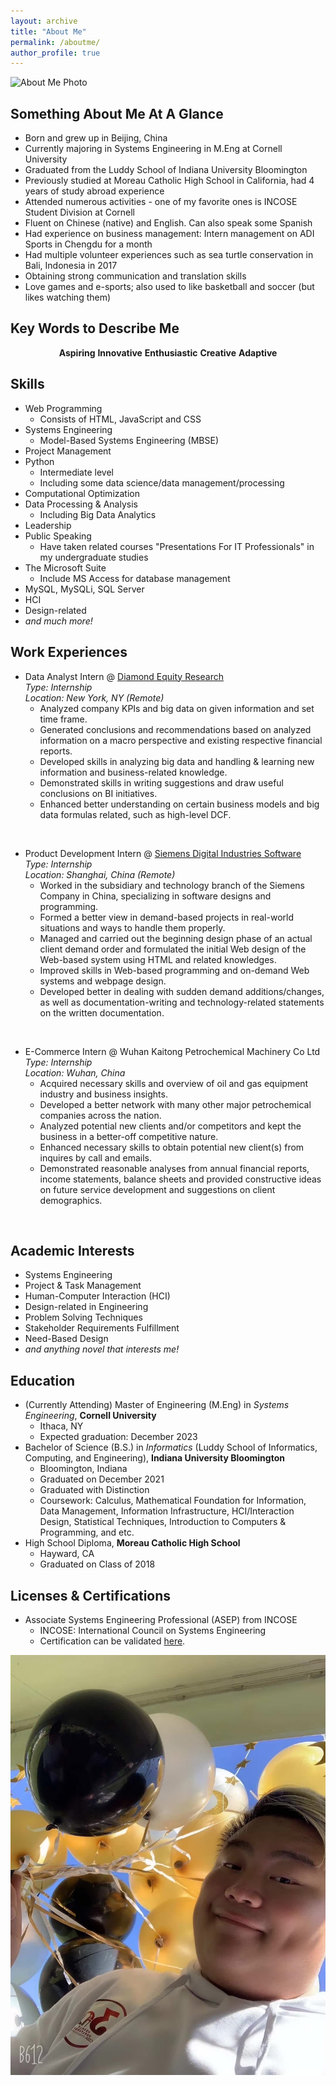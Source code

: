 ```yaml
---
layout: archive
title: "About Me"
permalink: /aboutme/
author_profile: true
---
```



![About Me Photo](/ronaldoli.github.io/images/about_me_photo.jpeg)


## Something About Me At A Glance

- Born and grew up in Beijing, China
- Currently majoring in Systems Engineering in M.Eng at Cornell University
- Graduated from the Luddy School of Indiana University Bloomington
- Previously studied at Moreau Catholic High School in California, had 4 years of study abroad experience
- Attended numerous activities -  one of my favorite ones is INCOSE Student Division at Cornell
- Fluent on Chinese (native) and English. Can also speak some Spanish
- Had experience on business management: Intern management on ADI Sports in Chengdu for a month
- Had multiple volunteer experiences such as sea turtle conservation in Bali, Indonesia in 2017
- Obtaining strong communication and translation skills
- Love games and e-sports; also used to like basketball and soccer (but likes watching them)


## Key Words to Describe Me


<center><strong>Aspiring</strong>       <strong>Innovative</strong>       <strong>Enthusiastic</strong>       <strong>Creative</strong>       <strong>Adaptive</strong></center>


## Skills

* Web Programming
  - Consists of HTML, JavaScript and CSS
* Systems Engineering
  - Model-Based Systems Engineering (MBSE)
* Project Management
* Python
  - Intermediate level
  - Including some data science/data management/processing
* Computational Optimization
* Data Processing & Analysis
  - Including Big Data Analytics
* Leadership
* Public Speaking
  - Have taken related courses "Presentations For IT Professionals" in my undergraduate studies
* The Microsoft Suite
  - Include MS Access for database management
* MySQL, MySQLi, SQL Server
* HCI
* Design-related
* _and much more!_


## Work Experiences

- Data Analyst Intern @ [Diamond Equity Research](https://www.diamondequityresearch.com/ "Diamond Equity Research") <br> _Type: Internship_ <br> _Location: New York, NY (Remote)_ <br>
  - Analyzed company KPIs and big data on given information and set time frame.
  - Generated conclusions and recommendations based on analyzed information on a macro perspective and existing respective financial reports.
  - Developed skills in analyzing big data and handling & learning new information and business-related knowledge.
  - Demonstrated skills in writing suggestions and draw useful conclusions on BI initiatives.
  - Enhanced better understanding on certain business models and big data formulas related, such as high-level DCF.
<br>

- Product Development Intern @ [Siemens Digital Industries Software](https://www.sw.siemens.com/zh-CN/ "Siemens Digital Industries Software - Chinese Site") <br> _Type: Internship_ <br> _Location: Shanghai, China (Remote)_ <br>
  - Worked in the subsidiary and technology branch of the Siemens Company in China, specializing in software designs and programming.
  - Formed a better view in demand-based projects in real-world situations and ways to handle them properly.
  - Managed and carried out the beginning design phase of an actual client demand order and formulated the initial Web design of the Web-based system using HTML and related knowledges.
  - Improved skills in Web-based programming and on-demand Web systems and webpage design.
  - Developed better in dealing with sudden demand additions/changes, as well as documentation-writing and technology-related statements on the written documentation.
<br>

- E-Commerce Intern @ Wuhan Kaitong Petrochemical Machinery Co Ltd <br> _Type: Internship_ <br> _Location: Wuhan, China_ <br>
  - Acquired necessary skills and overview of oil and gas equipment industry and business insights.
  - Developed a better network with many other major petrochemical companies across the nation.
  - Analyzed potential new clients and/or competitors and kept the business in a better-off competitive nature.
  - Enhanced necessary skills to obtain potential new client(s) from inquires by call and emails.
  - Demonstrated reasonable analyses from annual financial reports, income statements, balance sheets and provided constructive ideas on future service development and suggestions on client demographics.
<br>


## Academic Interests

- Systems Engineering
- Project & Task Management
- Human-Computer Interaction (HCI)
- Design-related in Engineering
- Problem Solving Techniques
- Stakeholder Requirements Fulfillment
- Need-Based Design
- _and anything novel that interests me!_


## Education

- (Currently Attending) Master of Engineering (M.Eng) in _Systems Engineering_, **Cornell University**
  - Ithaca, NY
  - Expected graduation: December 2023
- Bachelor of Science (B.S.) in _Informatics_ (Luddy School of Informatics, Computing, and Engineering), **Indiana University Bloomington**
  - Bloomington, Indiana
  - Graduated on December 2021
  - Graduated with Distinction
  - Coursework: Calculus, Mathematical Foundation for Information, Data Management, Information Infrastructure, HCI/Interaction Design, Statistical Techniques, Introduction to Computers & Programming, and etc.
- High School Diploma, **Moreau Catholic High School**
  - Hayward, CA
  - Graduated on Class of 2018


## Licenses & Certifications

- Associate Systems Engineering Professional (ASEP) from INCOSE
  - INCOSE: International Council on Systems Engineering
  - Certification can be validated [here](https://www.credential.net/5fc62651-9eb4-435f-a535-5234e9e6b09c "INCOSE ASEP Certification").


![About Me Photo 2](/images/about_me_photo2.jpeg)

